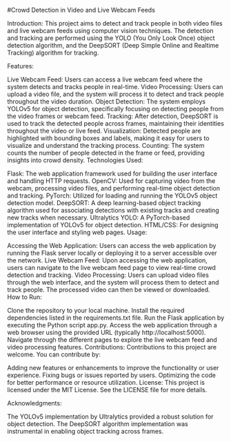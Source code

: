 #Crowd Detection in Video and Live Webcam Feeds

Introduction:
This project aims to detect and track people in both video files and live webcam feeds using computer vision techniques. The detection and tracking are performed using the YOLO (You Only Look Once) object detection algorithm, and the DeepSORT (Deep Simple Online and Realtime Tracking) algorithm for tracking.

Features:

Live Webcam Feed: Users can access a live webcam feed where the system detects and tracks people in real-time.
Video Processing: Users can upload a video file, and the system will process it to detect and track people throughout the video duration.
Object Detection: The system employs YOLOv5 for object detection, specifically focusing on detecting people from the video frames or webcam feed.
Tracking: After detection, DeepSORT is used to track the detected people across frames, maintaining their identities throughout the video or live feed.
Visualization: Detected people are highlighted with bounding boxes and labels, making it easy for users to visualize and understand the tracking process.
Counting: The system counts the number of people detected in the frame or feed, providing insights into crowd density.
Technologies Used:

Flask: The web application framework used for building the user interface and handling HTTP requests.
OpenCV: Used for capturing video from the webcam, processing video files, and performing real-time object detection and tracking.
PyTorch: Utilized for loading and running the YOLOv5 object detection model.
DeepSORT: A deep learning-based object tracking algorithm used for associating detections with existing tracks and creating new tracks when necessary.
Ultralytics YOLO: A PyTorch-based implementation of YOLOv5 for object detection.
HTML/CSS: For designing the user interface and styling web pages.
Usage:

Accessing the Web Application: Users can access the web application by running the Flask server locally or deploying it to a server accessible over the network.
Live Webcam Feed: Upon accessing the web application, users can navigate to the live webcam feed page to view real-time crowd detection and tracking.
Video Processing: Users can upload video files through the web interface, and the system will process them to detect and track people. The processed video can then be viewed or downloaded.
How to Run:

Clone the repository to your local machine.
Install the required dependencies listed in the requirements.txt file.
Run the Flask application by executing the Python script app.py.
Access the web application through a web browser using the provided URL (typically http://localhost:5000).
Navigate through the different pages to explore the live webcam feed and video processing features.
Contributions:
Contributions to this project are welcome. You can contribute by:

Adding new features or enhancements to improve the functionality or user experience.
Fixing bugs or issues reported by users.
Optimizing the code for better performance or resource utilization.
License:
This project is licensed under the MIT License. See the LICENSE file for more details.

Acknowledgments:

The YOLOv5 implementation by Ultralytics provided a robust solution for object detection.
The DeepSORT algorithm implementation was instrumental in enabling object tracking across frames.

